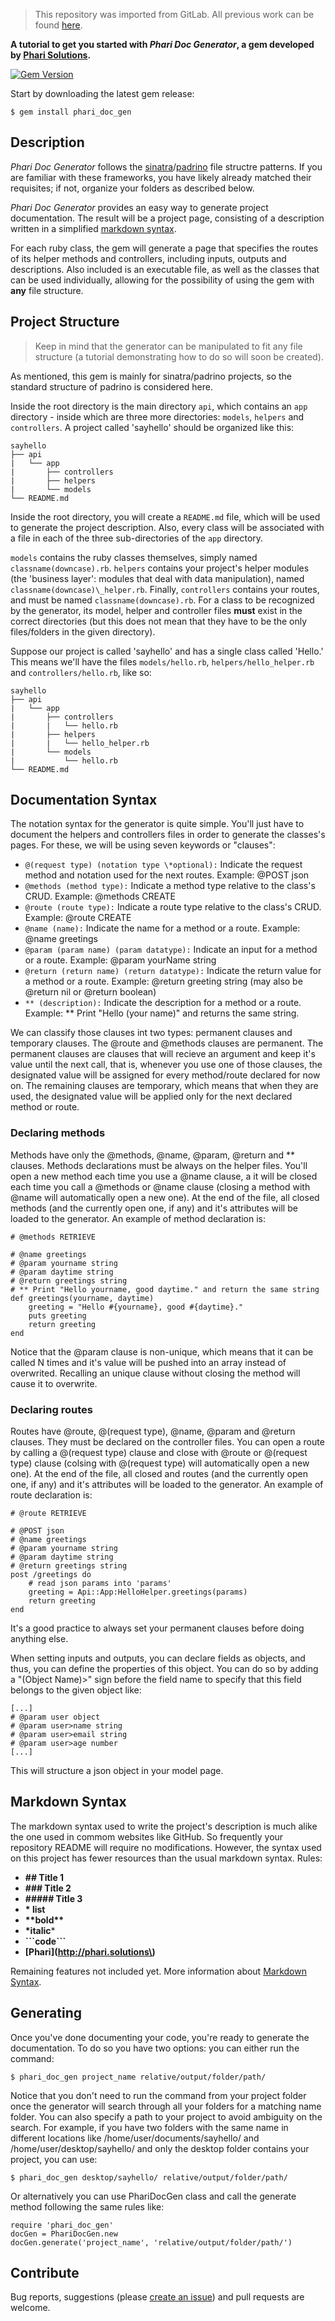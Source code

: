 > This repository was imported from GitLab. All previous work can be found [here](https://gitlab.com/LuizPPA/PhariDocGen).

**A tutorial to get you started with *Phari Doc Generator*, a gem developed by [Phari Solutions](http://phari.solutions).**


[![Gem Version](https://badge.fury.io/rb/phari_doc_gen.svg)](https://badge.fury.io/rb/phari_doc_gen)

Start by downloading the latest gem release:

```
$ gem install phari_doc_gen
```


## Description

*Phari Doc Generator* follows the [sinatra](http://www.sinatrarb.com/)/[padrino](http://padrinorb.com/) file structre patterns. If you are familiar with these frameworks, you have likely already matched their requisites; if not, organize your folders as described below.

*Phari Doc Generator* provides an easy way to generate project documentation. The result will be a project page, consisting of a description written in a simplified [markdown syntax](#documentation-syntax). 

For each ruby class, the gem will generate a page that specifies the routes of its helper methods and controllers, including inputs, outputs and descriptions. Also included is an executable file, as well as the classes that can be used individually, allowing for the possibility of using the gem with **any** file structure.


## Project Structure
> Keep in mind that the generator can be manipulated to fit any file structure (a tutorial demonstrating how to do so will soon be created).

As mentioned, this gem is mainly for sinatra/padrino projects, so the standard structure of padrino is considered here. 

Inside the root directory is the main directory `api`, which contains an `app` directory - inside which are three more directories: `models`, `helpers` and `controllers`. A project called 'sayhello' should be organized like this:

```
sayhello
├── api
|   └── app
|       ├── controllers
|       ├── helpers
|       └── models
└── README.md
```

Inside the root directory, you will create a `README.md` file, which will be used to generate the project description. Also, every class will be associated with a file in each of the three sub-directories of the `app` directory.

`models` contains the ruby classes themselves, simply named `classname(downcase).rb`. `helpers` contains your project's helper modules (the 'business layer': modules that deal with data manipulation), named `classname(downcase)\_helper.rb`. Finally, `controllers` contains your routes, and must be named `classname(downcase).rb`. For a class to be recognized by the generator, its model, helper and controller files **must** exist in the correct directories (but this does not mean that they have to be the only files/folders in the given directory).

Suppose our project is called 'sayhello' and has a single class called 'Hello.' This means we'll have the files `models/hello.rb`, `helpers/hello_helper.rb` and `controllers/hello.rb`, like so:


```
sayhello
├── api
|   └── app
|       ├── controllers
|       |   └── hello.rb
|       ├── helpers
|       |   └── hello_helper.rb
|       └── models
|           └── hello.rb
└── README.md
```


## Documentation Syntax
The notation syntax for the generator is quite simple. You'll just have to document the helpers and controllers files in order to generate the classes's pages. For these, we will be using seven keywords or "clauses":

* ```@(request type) (notation type \*optional):``` Indicate the request method and notation used for the next routes.
Example: @POST json
* ```@methods (method type):``` Indicate a method type relative to the class's CRUD.
Example: @methods CREATE
* ```@route (route type):``` Indicate a route type relative to the class's CRUD.
Example: @route CREATE
* ```@name (name):``` Indicate the name for a method or a route.
Example: @name greetings
* ```@param (param name) (param datatype):``` Indicate an input for a method or a route.
Example: @param yourName string
* ```@return (return name) (return datatype):``` Indicate the return value for a method or a route.
Example: @return greeting string (may also be @return nil or @return boolean)
* ```** (description):``` Indicate the description for a method or a route.
Example: ** Print "Hello (your name)" and returns the same string.

We can classify those clauses int two types: permanent clauses and temporary clauses. The @route and @methods clauses are permanent. The permanent clauses are clauses that will recieve an argument and keep it's value until the next call, that is, whenever you use one of those clauses, the designated value will be assigned for every method/route declared for now on. The remaining clauses are temporary, which means that when they are used, the designated value will be applied only for the next declared method or route.

### Declaring methods

Methods have only the @methods, @name, @param, @return and ** clauses. Methods declarations must be always on the helper files. You'll open a new method each time you use a @name clause, a it will be closed each time you call a @methods or @name clause (closing a method with @name will automatically open a new one). At the end of the file, all closed methods (and the currently open one, if any) and it's attributes will be loaded to the generator. An example of method declaration is:


```
# @methods RETRIEVE

# @name greetings
# @param yourname string
# @param daytime string
# @return greetings string
# ** Print "Hello yourname, good daytime." and return the same string
def greetings(yourname, daytime)
    greeting = "Hello #{yourname}, good #{daytime}."
    puts greeting
    return greeting
end
```

Notice that the @param clause is non-unique, which means that it can be called N times and it's value will be pushed into an array instead of overwrited. Recalling an unique clause without closing the method will cause it to overwrite.

### Declaring routes

Routes have @route, @(request type), @name, @param and @return clauses. They must be declared on the controller files. You can open a route by calling a @(request type) clause and close with @route or @(request type) clause (colsing with @(request type) will automatically open a new one). At the end of the file, all closed and routes (and the currently open one, if any) and it's attributes will be loaded to the generator. An example of route declaration is:


```
# @route RETRIEVE

# @POST json
# @name greetings
# @param yourname string
# @param daytime string
# @return greetings string
post /greetings do
    # read json params into 'params'
    greeting = Api::App:HelloHelper.greetings(params)
    return greeting
end
```

It's a good practice to always set your permanent clauses before doing anything else.

When setting inputs and outputs, you can declare fields as objects, and thus, you can define the properties of this object. You can do so by adding a "(Object Name)>" sign before the field name to specify that this field belongs to the given object like:

```
[...]
# @param user object
# @param user>name string
# @param user>email string
# @param user>age number
[...]
```

This will structure a json object in your model page.

## Markdown Syntax

The markdown syntax used to write the project's description is much alike the one used in commom websites like GitHub. So frequently your repository README will require no modifications. However, the syntax used on this project has fewer resources than the usual markdown syntax.
Rules:

* **## Title 1**
* **### Title 2**
* **##### Title 3**
* **\* list**
* **\*\*bold\*\***
* **\*italic***
* **\`\`\`code\`\`\`**
* **\[Phari\]\(http://phari.solutions\)**

Remaining features not included yet. More information about [Markdown Syntax](https://github.com/adam-p/markdown-here/wiki/Markdown-Cheatsheet).

## Generating

Once you've done documenting your code, you're ready to generate the documentation. To do so you have two options: you can either run the command:

```
$ phari_doc_gen project_name relative/output/folder/path/
```

Notice that you don't need to run the command from your project folder once the generator will search through all your folders for a matching name folder. You can also specify a path to your project to avoid ambiguity on the search. For example, if you have two folders with the same name in different locations like /home/user/documents/sayhello/ and /home/user/desktop/sayhello/ and only the desktop folder contains your project, you can use:

```
$ phari_doc_gen desktop/sayhello/ relative/output/folder/path/
```

Or alternatively you can use PhariDocGen class and call the generate method following the same rules like:

```
require 'phari_doc_gen'
docGen = PhariDocGen.new
docGen.generate('project_name', 'relative/output/folder/path/')
```

## Contribute

Bug reports, suggestions (please [create an issue](https://github.com/PhariSolutions/Phari-Doc-Gen/issues/new)) and pull requests are welcome.

